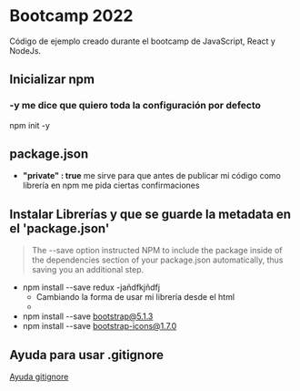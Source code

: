 # Bootcamp 2022

Código de ejemplo creado durante el bootcamp de JavaScript, React y NodeJs.

## Inicializar npm

### -y me dice que quiero toda la configuración por defecto

npm init -y

## package.json

- **"private" : true** me sirve para que antes de publicar mi código como librería en npm me pida ciertas confirmaciones

## Instalar Librerías y que se guarde la metadata en el 'package.json'

> The --save option instructed NPM to include the package inside of the dependencies section of your package.json automatically, thus saving you an additional step.

- npm install --save redux -jañdfkjñdfj
    - Cambiando la forma de usar mi librería desde el html
    - <script src="./node_modules/redux/dist/redux.min.js"></script>
- npm install --save bootstrap@5.1.3
- npm install --save bootstrap-icons@1.7.0


## Ayuda para usar .gitignore

[Ayuda gitignore](https://www.toptal.com/developers/gitignore)